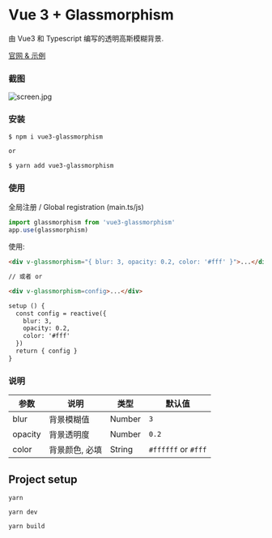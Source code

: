 # Vue 3 + Glassmorphism

由 Vue3 和 Typescript 编写的透明高斯模糊背景.

[官网 & 示例](https://hunlongyu.github.io/vue3-glassmorphism/)

### 截图
![screen.jpg](https://i.loli.net/2021/02/23/841YsaUbeJIfPW7.jpg)

### 安装

```bash
$ npm i vue3-glassmorphism

or

$ yarn add vue3-glassmorphism
```


### 使用

全局注册 / Global registration (main.ts/js)
```js
import glassmorphism from 'vue3-glassmorphism'
app.use(glassmorphism)
```

<!-- 局部注册 / Partial registration (*.vue)
```js
import { directive } from 'vue3-glassmorphism'
directive: {
  glassmorphism: directive
}
``` -->

使用:
```html
<div v-glassmorphism="{ blur: 3, opacity: 0.2, color: '#fff' }">...</div>

// 或者 or

<div v-glassmorphism=config>...</div>

setup () {
  const config = reactive({
    blur: 3,
    opacity: 0.2,
    color: '#fff'
  })
  return { config }
}
```

### 说明

| 参数     | 说明                 | 类型    | 默认值  |
| -------- | -------------------- | ------- | ------- |
| blur    | 背景模糊值 | Number  | `3`  |
| opacity | 背景透明度 | Number | `0.2` |
| color  | 背景颜色, 必填 | String | `#ffffff` or `#fff` |

## Project setup

```
yarn

yarn dev

yarn build
```
